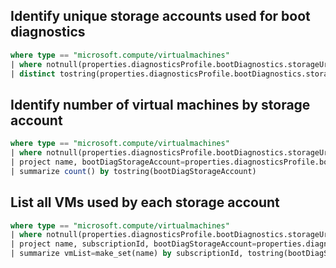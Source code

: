 ## Identify unique storage accounts used for boot diagnostics

```sql
where type == "microsoft.compute/virtualmachines"
| where notnull(properties.diagnosticsProfile.bootDiagnostics.storageUri)
| distinct tostring(properties.diagnosticsProfile.bootDiagnostics.storageUri)
```
## Identify number of virtual machines by storage account

```sql
where type == "microsoft.compute/virtualmachines"
| where notnull(properties.diagnosticsProfile.bootDiagnostics.storageUri)
| project name, bootDiagStorageAccount=properties.diagnosticsProfile.bootDiagnostics.storageUri
| summarize count() by tostring(bootDiagStorageAccount)
```
## List all VMs used by each storage account

```sql
where type == "microsoft.compute/virtualmachines"
| where notnull(properties.diagnosticsProfile.bootDiagnostics.storageUri)
| project name, subscriptionId, bootDiagStorageAccount=properties.diagnosticsProfile.bootDiagnostics.storageUri
| summarize vmList=make_set(name) by subscriptionId, tostring(bootDiagStorageAccount)
```
